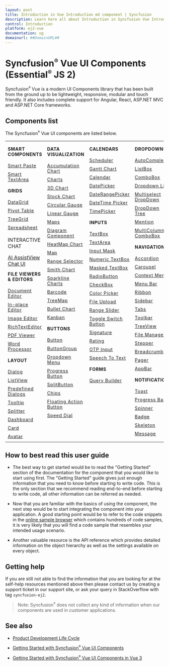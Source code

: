 ```yaml
---
layout: post
title: Introduction in Vue Introduction md component | Syncfusion
description: Learn here all about Introduction in Syncfusion Vue Introduction md component of Syncfusion Essential JS 2 and more.
control: Introduction 
platform: ej2-vue
documentation: ug
domainurl: ##DomainURL##
---
```


# Syncfusion<sup style="font-size:70%">&reg;</sup> Vue UI Components (Essential<sup style="font-size:70%">&reg;</sup> JS 2)

Syncfusion<sup style="font-size:70%">&reg;</sup> Vue is a modern UI Components library that has been built from the ground up to be lightweight, responsive, modular and touch friendly. It also includes complete support for Angular, React, ASP.NET MVC and ASP.NET Core frameworks.

## Components list

The Syncfusion<sup style="font-size:70%">&reg;</sup> Vue UI components are listed below.

<style>

tr
{
border:0 !important;
}

td
{
border:0 !important;
vertical-align: top;
}

.control-anchor-link
{
text-decoration: none!important;
font-size: 14px!important;
text-align: left!important;
padding: 5px 0px;
letter-spacing: 1px;
}
.control-category
{
font-size: 14px!important;
text-align: left!important;
font-weight: bold!important;
letter-spacing: 0.7px;
}
}

</style>

<table id="table" style="border: 0px;">
<tbody>
<colgroup>
<col style="width: 25%">
<col style="width: 25%">
<col style="width: 25%">
<col style="width: 25%">
</colgroup>
</tbody>
<tr>
    <td>
        <div><p class="control-category">SMART COMPONENTS</p></div>
        <div class="control-anchor-link"><a target="_self" href="https://ej2.syncfusion.com/vue/documentation/smart-paste-button/vue-3-getting-started/">Smart Paste</a></div>
        <div class="control-anchor-link"><a target="_self" href="https://ej2.syncfusion.com/vue/documentation/smart-textarea/vue-3-getting-started/">Smart TextArea</a></div>
        <div><p class="control-category">GRIDS</p></div>
        <div class="control-anchor-link"><a target="_self" href="https://ej2.syncfusion.com/vue/documentation/grid/getting-started/">DataGrid</a></div>
        <div class="control-anchor-link"><a target="_self" href="https://ej2.syncfusion.com/vue/documentation/pivotview/getting-started/">Pivot Table</a></div>
        <div class="control-anchor-link"><a target="_self" href="https://ej2.syncfusion.com/vue/documentation/treegrid/getting-started/">TreeGrid</a></div>
         <div class="control-anchor-link"><a target="_self" href="https://ej2.syncfusion.com/vue/documentation/spreadsheet/getting-started/">Spreadsheet</a></div>
          <div><p class="controlcategory">INTERACTIVE CHAT</p></div>
        <div class="controlanchorlink"><a target="_self" href="https://ej2.syncfusion.com/vue/documentation/ai-assistview/getting-started">AI AssistView</a></div>
        <div class="controlanchorlink"><a target="_self" href="https://ej2.syncfusion.com/vue/documentation/chat-ui/getting-started">Chat UI</a></div>
        <div><p class="control-category">FILE VIEWERS & EDITORS</p></div>
        <div class="control-anchor-link"><a target="_self" href="https://ej2.syncfusion.com/vue/documentation/document-editor/getting-started">Document Editor</a></div>
        <div class="control-anchor-link"><a target="_self" href="https://ej2.syncfusion.com/vue/documentation/inplace-editor/getting-started/">In-place Editor</a></div>
        <div class="control-anchor-link"><a target="_self" href="https://ej2.syncfusion.com/vue/documentation/image-editor/getting-started">Image Editor</a></div>
        <div class="control-anchor-link"><a target="_self" href="https://ej2.syncfusion.com/vue/documentation/rich-text-editor/getting-started/">RichTextEditor</a></div>
        <div class="control-anchor-link"><a target="_self" href="https://ej2.syncfusion.com/vue/documentation/pdfviewer/getting-started/">PDF Viewer</a></div>
        <div class="control-anchor-link"><a target="_self" href="https://ej2.syncfusion.com/vue/documentation/document-editor/getting-started/">Word Processor</a></div>
        <div><p class="control-category">LAYOUT</p></div>
        <div class="control-anchor-link"><a target="_self" href="https://ej2.syncfusion.com/vue/documentation/dialog/getting-started/">Dialog</a></div>
        <div class="control-anchor-link"><a target="_self" href="https://ej2.syncfusion.com/vue/documentation/listview/getting-started/">ListView</a></div>
         <div class="control-anchor-link"><a target="_self" href="https://ej2.syncfusion.com/vue/documentation/predefined-dialogs/getting-started">Predefined Dialogs</a></div>
        <div class="control-anchor-link"><a target="_self" href="https://ej2.syncfusion.com/vue/documentation/tooltip/getting-started/">Tooltip</a></div>
        <div class="control-anchor-link"><a target="_self" href="https://ej2.syncfusion.com/vue/documentation/splitter/getting-started/">Splitter</a></div>
        <div class="control-anchor-link"><a target="_self" href="https://ej2.syncfusion.com/vue/documentation/dashboard-layout/getting-started/">Dashboard</a></div>
        <div class="control-anchor-link"><a target="_self" href="https://ej2.syncfusion.com/vue/documentation/card/getting-started/">Card</a></div>
        <div class="control-anchor-link"><a target="_self" href="https://ej2.syncfusion.com/vue/documentation/avatar/getting-started/">Avatar</a></div>
    </td>
    <td>
        <div><p class="control-category">DATA VISUALIZATION</p></div>
        <div class="control-anchor-link"><a target="_self" href="https://ej2.syncfusion.com/vue/documentation/accumulation-chart/getting-started">Accumulation Chart</a></div>
        <div class="control-anchor-link"><a target="_self" href="https://ej2.syncfusion.com/vue/documentation/chart/getting-started/">Charts</a></div>
        <div class="control-anchor-link"><a target="_self" href="https://ej2.syncfusion.com/vue/documentation/3d-chart/getting-started">3D Chart</a></div>
        <div class="control-anchor-link"><a target="_self" href="https://ej2.syncfusion.com/vue/documentation/stock-chart/getting-started/">Stock Chart</a></div>
        <div class="control-anchor-link"><a target="_self" href="https://ej2.syncfusion.com/vue/documentation/circular-gauge/getting-started/">Circular Gauge</a></div>
        <div class="control-anchor-link"><a target="_self" href="https://ej2.syncfusion.com/vue/documentation/linear-gauge/getting-started/">Linear Gauge</a></div>
        <div class="control-anchor-link"><a target="_self" href="https://ej2.syncfusion.com/vue/documentation/maps/getting-started">Maps</a></div>
        <div class="control-anchor-link"><a target="_self" href="https://ej2.syncfusion.com/vue/documentation/diagram/getting-started/">Diagram Component</a></div>
        <div class="control-anchor-link"><a target="_self" href="https://ej2.syncfusion.com/vue/documentation/heatmap-chart/getting-started/">HeatMap Chart</a></div>
        <div class="control-anchor-link"><a target="_self" href="https://ej2.syncfusion.com/vue/documentation/maps/getting-started/">Map</a></div>
        <div class="control-anchor-link"><a target="_self" href="https://ej2.syncfusion.com/vue/documentation/range-navigator/getting-started/">Range Selector</a></div>
        <div class="control-anchor-link"><a target="_self" href="https://ej2.syncfusion.com/vue/documentation/smithchart/getting-started/">Smith Chart</a></div>
        <div class="control-anchor-link"><a target="_self" href="https://ej2.syncfusion.com/vue/documentation/sparkline/getting-started/">Sparkline Charts</a></div>
        <div class="control-anchor-link"><a target="_self" href="https://ej2.syncfusion.com/vue/documentation/barcode/getting-started/">Barcode</a></div>
        <div class="control-anchor-link"><a target="_self" href="https://ej2.syncfusion.com/vue/documentation/treemap/getting-started/">TreeMap</a></div>
        <div class="control-anchor-link"><a target="_self" href="https://ej2.syncfusion.com/vue/documentation/bullet-chart/getting-started/">Bullet Chart</a></div>
        <div class="control-anchor-link"><a target="_self" href="https://ej2.syncfusion.com/vue/documentation/kanban/getting-started/">Kanban</a></div>
        <div><p class="control-category">BUTTONS</p></div>
        <div class="control-anchor-link"><a target="_self" href="https://ej2.syncfusion.com/vue/documentation/button/getting-started/">Button</a></div>
        <div class="control-anchor-link"><a target="_self" href="https://ej2.syncfusion.com/vue/documentation/button-group/getting-started/">ButtonGroup</a></div>
        <div class="control-anchor-link"><a target="_self" href="https://ej2.syncfusion.com/vue/documentation/drop-down-button/getting-started/">Dropdown Menu</a></div>
        <div class="control-anchor-link"><a target="_self" href="https://ej2.syncfusion.com/vue/documentation/progress-button/getting-started/">Progress Button</a></div>
        <div class="control-anchor-link"><a target="_self" href="https://ej2.syncfusion.com/vue/documentation/split-button/getting-started/">SplitButton</a></div>
        <div class="control-anchor-link"><a target="_self" href="https://ej2.syncfusion.com/vue/documentation/chips/getting-started/">Chips</a></div>
        <div class="control-anchor-link"><a target="_self" href="https://ej2.syncfusion.com/vue/documentation/floating-action-button/getting-started/">Floating Action Button</a></div>
        <div class="control-anchor-link"><a target="_self" href="https://ej2.syncfusion.com/vue/documentation/speed-dial/getting-started/">Speed Dial</a></div>
    </td>
    <td>
        <div><p class="control-category">CALENDARS</p></div>
        <div class="control-anchor-link"><a target="_self" href="https://ej2.syncfusion.com/vue/documentation/schedule/getting-started/">Scheduler</a></div>
        <div class="control-anchor-link"><a target="_self" href="https://ej2.syncfusion.com/vue/documentation/gantt/getting-started/">Gantt Chart</a></div>
        <div class="control-anchor-link"><a target="_self" href="https://ej2.syncfusion.com/vue/documentation/calendar/getting-started/">Calendar</a></div>
        <div class="control-anchor-link"><a target="_self" href="https://ej2.syncfusion.com/vue/documentation/datepicker/getting-started/">DatePicker</a></div>
        <div class="control-anchor-link"><a target="_self" href="https://ej2.syncfusion.com/vue/documentation/daterangepicker/getting-started/">DateRangePicker</a></div>
        <div class="control-anchor-link"><a target="_self" href="https://ej2.syncfusion.com/vue/documentation/datetimepicker/getting-started/">DateTime Picker</a></div>
        <div class="control-anchor-link"><a target="_self" href="https://ej2.syncfusion.com/vue/documentation/timepicker/getting-started/">TimePicker</a></div>
        <div><p class="control-category">INPUTS</p></div>
        <div class="control-anchor-link"><a target="_self" href="https://ej2.syncfusion.com/vue/documentation/textbox/getting-started/">TextBox</a></div>
        <div class="control-anchor-link"><a target="_self" href="https://ej2.syncfusion.com/vue/documentation/textarea/getting-started">TextArea</a></div>
        <div class="control-anchor-link"><a target="_self" href="https://ej2.syncfusion.com/vue/documentation/maskedtextbox/getting-started/">Input Mask</a></div>
        <div class="control-anchor-link"><a target="_self" href="https://ej2.syncfusion.com/vue/documentation/numerictextbox/getting-started/">Numeric TextBox</a></div>
        <div class="control-anchor-link"><a target="_self" href="https://ej2.syncfusion.com/vue/documentation/maskedtextbox/getting-started">Masked TextBox</a></div>
        <div class="control-anchor-link"><a target="_self" href="https://ej2.syncfusion.com/vue/documentation/radio-button/getting-started/">RadioButton</a></div>
        <div class="control-anchor-link"><a target="_self" href="https://ej2.syncfusion.com/vue/documentation/check-box/getting-started/">CheckBox</a></div>
        <div class="control-anchor-link"><a target="_self" href="https://ej2.syncfusion.com/vue/documentation/color-picker/getting-started/">Color Picker</a></div>
        <div class="control-anchor-link"><a target="_self" href="https://ej2.syncfusion.com/vue/documentation/uploader/getting-started/">File Upload</a></div>
        <div class="control-anchor-link"><a target="_self" href="https://ej2.syncfusion.com/vue/documentation/range-slider/getting-started/">Range Slider</a></div>
        <div class="control-anchor-link"><a target="_self" href="https://ej2.syncfusion.com/vue/documentation/switch/getting-started/">Toggle Switch Button</a></div>
        <div class="control-anchor-link"><a target="_self" href="https://ej2.syncfusion.com/vue/documentation/signature/getting-started/">Signature</a></div>
        <div class="control-anchor-link"><a target="_self" href="https://ej2.syncfusion.com/vue/documentation/rating/getting-started/">Rating</a></div>
        <div class="control-anchor-link"><a target="_self" href="https://ej2.syncfusion.com/vue/documentation/otp-input/getting-started">OTP Input</a></div>
        <div class="control-anchor-link"><a target="_self" href="https://ej2.syncfusion.com/vue/documentation/speech-to-text/getting-started">Speech To Text</a></div> 
        <div><p class="control-category">FORMS</p></div>
        <div class="control-anchor-link"><a target="_self" href="https://ej2.syncfusion.com/vue/documentation/query-builder/getting-started/">Query Builder</a></div>
    </td>
    <td>
        <div><p class="control-category">DROPDOWNS</p></div>
        <div class="control-anchor-link"><a target="_self" href="https://ej2.syncfusion.com/vue/documentation/auto-complete/getting-started/">AutoComplete</a></div>
        <div class="control-anchor-link"><a target="_self" href="https://ej2.syncfusion.com/vue/documentation/list-box/getting-started/">ListBox</a></div>
        <div class="control-anchor-link"><a target="_self" href="https://ej2.syncfusion.com/vue/documentation/combo-box/getting-started/">ComboBox</a></div>
        <div class="control-anchor-link"><a target="_self" href="https://ej2.syncfusion.com/vue/documentation/drop-down-list/getting-started/">Dropdown List</a></div>
        <div class="control-anchor-link"><a target="_self" href="https://ej2.syncfusion.com/vue/documentation/multi-select/getting-started/">Multiselect DropDown</a></div>
        <div class="control-anchor-link"><a target="_self" href="https://ej2.syncfusion.com/vue/documentation/drop-down-tree/getting-started/">DropDown Tree</a></div>
        <div class="control-anchor-link"><a target="_self" href="https://ej2.syncfusion.com/vue/documentation/mention/getting-started/">Mention</a></div>
        <div class="control-anchor-link"><a target="_self" href="https://ej2.syncfusion.com/vue/documentation/multicolumn-combobox/getting-started">MultiColumn ComboBox</a></div>
        <div><p class="control-category">NAVIGATION</p></div>
        <div class="control-anchor-link"><a target="_self" href="https://ej2.syncfusion.com/vue/documentation/accordion/getting-started/">Accordion</a></div>
        <div class="control-anchor-link"><a target="_self" href="https://ej2.syncfusion.com/vue/documentation/carousel/getting-started/">Carousel</a></div>
        <div class="control-anchor-link"><a target="_self" href="https://ej2.syncfusion.com/vue/documentation/context-menu/getting-started/">Context Menu</a></div>
        <div class="control-anchor-link"><a target="_self" href="https://ej2.syncfusion.com/vue/documentation/menu/getting-started/">Menu Bar</a></div>
        <div class="control-anchor-link"><a target="_self" href="https://ej2.syncfusion.com/vue/documentation/ribbon/getting-started">Ribbon</a></div>
        <div class="control-anchor-link"><a target="_self" href="https://ej2.syncfusion.com/vue/documentation/sidebar/getting-started/">Sidebar</a></div>
        <div class="control-anchor-link"><a target="_self" href="https://ej2.syncfusion.com/vue/documentation/tab/getting-started/">Tabs</a></div>
        <div class="control-anchor-link"><a target="_self" href="https://ej2.syncfusion.com/vue/documentation/toolbar/getting-started/">Toolbar</a></div>
        <div class="control-anchor-link"><a target="_self" href="https://ej2.syncfusion.com/vue/documentation/treeview/getting-started/">TreeView</a></div>
        <div class="control-anchor-link"><a target="_self" href="https://ej2.syncfusion.com/vue/documentation/file-manager/getting-started/">File Manager</a></div>
        <div class="control-anchor-link"><a target="_self" href="https://ej2.syncfusion.com/vue/documentation/stepper/getting-started">Stepper</a></div>
        <div class="control-anchor-link"><a target="_self" href="https://ej2.syncfusion.com/vue/documentation/breadcrumb/getting-started/">Breadcrumb</a></div>
        <div class="control-anchor-link"><a target="_self" href="https://ej2.syncfusion.com/vue/documentation/pager/getting-started/">Pager</a></div>
        <div class="control-anchor-link"><a target="_self" href="https://ej2.syncfusion.com/vue/documentation/appbar/getting-started/">AppBar</a></div>
        <div><p class="control-category">NOTIFICATION</p></div>
        <div class="control-anchor-link"><a target="_self" href="https://ej2.syncfusion.com/vue/documentation/toast/getting-started/">Toast</a></div>
        <div class="control-anchor-link"><a target="_self" href="https://ej2.syncfusion.com/vue/documentation/progressbar/getting-started">Progress Bar</a></div>
        <div class="control-anchor-link"><a target="_self" href="https://ej2.syncfusion.com/vue/documentation/spinner/getting-started/">Spinner</a></div>
        <div class="control-anchor-link"><a target="_self" href="https://ej2.syncfusion.com/vue/documentation/badge/getting-started/">Badge</a></div>
        <div class="control-anchor-link"><a target="_self" href="https://ej2.syncfusion.com/vue/documentation/skeleton/getting-started/">Skeleton</a></div>
        <div class="control-anchor-link"><a target="_self" href="https://ej2.syncfusion.com/vue/documentation/message/getting-started/">Message</a></div>
    </td>
</tr>
</table>

## How to best read this user guide

* The best way to get started would be to read the "Getting Started" section of the documentation for the component that you would like to start using first. The "Getting Started" guide gives just enough information that you need to know before starting to write code. This is the only section that we recommend reading end-to-end before starting to write code, all other information can be referred as needed.

* Now that you are familiar with the basics of using the component, the next step would be to start integrating the component into your application. A good starting point would be to refer to the code snippets in the [online sample browser](https://ej2.syncfusion.com/vue/demos/#/bootstrap5/grid/grid-overview.html) which contains hundreds of code samples, it is very likely that you will find a code sample that resembles your intended usage scenario.

* Another valuable resource is the API reference which provides detailed information on the object hierarchy as well as the settings available on every object.

## Getting help

If you are still not able to find the information that you are looking for at the self-help resources mentioned above then please contact us by creating a support ticket in our support site, or ask your query in StackOverflow with tag `syncfusion-ej2`.

>Note: Syncfusion<sup style="font-size:70%">&reg;</sup> does not collect any kind of information when our components are used in customer applications.

## See also

* [Product Development Life Cycle](https://www.syncfusion.com/support/product-lifecycle/)

* [Getting Started with Syncfusion<sup style="font-size:70%">&reg;</sup> Vue UI Components](https://ej2.syncfusion.com/vue/documentation/getting-started/tutorial)

* [Getting Started with Syncfusion<sup style="font-size:70%">&reg;</sup> Vue UI Components in Vue 3](https://ej2.syncfusion.com/vue/documentation/getting-started/vue3-tutorial)
